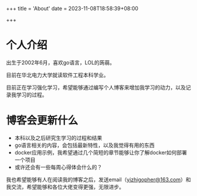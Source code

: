 +++
title = 'About'
date = 2023-11-08T18:58:39+08:00

+++

# 个人介绍

出生于2002年6月，喜欢go语言，LOL的蒟蒻。

目前在华北电力大学就读软件工程本科学业。

目前正在学习强化学习，希望能够通过编写个人博客来增加我学习的动力，以及记录我学习的过程。

# 博客会更新什么

- 本科以及之后研究生学习的过程和结果
- go语言相关的内容，会包括最新特性，以及我觉得有用的东西
- docker应用示例，我希望通过几个简短的章节能够让你了解docker如何部署一个项目
- 或许还会有一些每周心得体会什么的？

我也希望能够有人在阅读我的博客之后，发送email（yizhigopher@163.com）和我交流，希望能够和各位大佬变得更强，无限进步。
